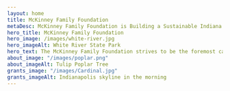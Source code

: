 ```yaml
---
layout: home
title: McKinney Family Foundation
metaDesc: McKinney Family Foundation is Building a Sustainable Indiana
hero_title: McKinney Family Foundation
hero_image: /images/white-river.jpg
hero_imageAlt: White River State Park
hero_text: The McKinney Family Foundation strives to be the foremost catalyst for environmental advocacy, progress, and leadership in Indiana.
about_image: "/images/poplar.png"
about_imageAlt: Tulip Poplar Tree
grants_image: "/images/Cardinal.jpg"
grants_imageAlt: Indianapolis skyline in the morning
---
```

